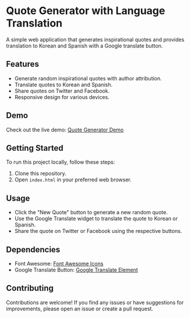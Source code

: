 # Quote Generator with Language Translation

A simple web application that generates inspirational quotes and provides translation to Korean and Spanish with a Google translate button.

## Features

- Generate random inspirational quotes with author attribution.
- Translate quotes to Korean and Spanish.
- Share quotes on Twitter and Facebook.
- Responsive design for various devices.

## Demo

Check out the live demo: [Quote Generator Demo](https://eliren7.github.io/Quote-Generator-Korean-Translator/)

## Getting Started

To run this project locally, follow these steps:

1. Clone this repository.
2. Open `index.html` in your preferred web browser.

## Usage

- Click the "New Quote" button to generate a new random quote.
- Use the Google Translate widget to translate the quote to Korean or Spanish.
- Share the quote on Twitter or Facebook using the respective buttons.

## Dependencies

- Font Awesome: [Font Awesome Icons](https://fontawesome.com/)
- Google Translate Button: [Google Translate Element](https://www.geeksforgeeks.org/add-google-translate-button-webpage/)

## Contributing

Contributions are welcome! If you find any issues or have suggestions for improvements, please open an issue or create a pull request.


